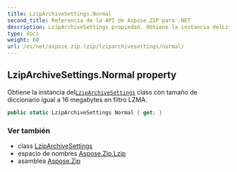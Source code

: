 ```yaml
---
title: LzipArchiveSettings.Normal
second_title: Referencia de la API de Aspose.ZIP para .NET
description: LzipArchiveSettings propiedad. Obtiene la instancia delLzipArchiveSettings class con tamaño de diccionario igual a 16 megabytes en filtro LZMA.
type: docs
weight: 60
url: /es/net/aspose.zip.lzip/lziparchivesettings/normal/
---
```

## LzipArchiveSettings.Normal property

Obtiene la instancia del[`LzipArchiveSettings`](../) class con tamaño de diccionario igual a 16 megabytes en filtro LZMA.

```csharp
public static LzipArchiveSettings Normal { get; }
```

### Ver también

* class [LzipArchiveSettings](../)
* espacio de nombres [Aspose.Zip.Lzip](../../lziparchivesettings/)
* asamblea [Aspose.Zip](../../../)


